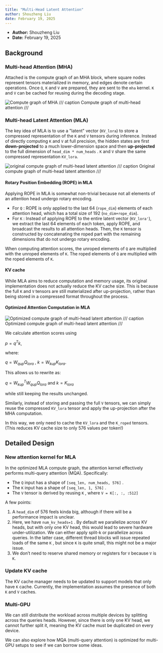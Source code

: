 ```yaml
---
title: "Multi-Head Latent Attention"
author: Shouzheng Liu
date: February 19, 2025
---
```


- **Author:** Shouzheng Liu
- **Date:** February 19, 2025

## Background

### Multi-head Attention (MHA)

Attached is the compute graph of an MHA block, where square nodes represent
tensors materialized in memory, and edges denote certain operations. Once `Q`,
`K` and `V` are prepared, they are sent to the `mha` kernel. `K` and `V` can be
cached for reusing during the decoding stage.

![Compute graph of
MHA](img/multi-head-latent-attention/img01-multi-head-attention.png)
/// caption
Compute graph of multi-head attention
///

### Multi-head Latent Attention (MLA)

The key idea of MLA is to use a "latent" vector (`KV_lora`) to store a
compressed representation of the `K` and `V` tensors during inference. Instead
of directly computing `K` and `V` at full precision, the hidden states are
first **down-projected** to a much lower-dimension space and then
**up-projected** to the full dimension of `head_dim * num_heads` . `K` and `V`
share the same compressed representation `KV_lora`.

![original compute graph of multi-head latent
attention](img/multi-head-latent-attention/img02-multi-head-latent-attention.png)
/// caption
Original compute graph of multi-head latent attention
///

#### Rotary Position Embedding (ROPE) in MLA

Applying ROPE in MLA is somewhat non-trivial because not all elements of an
attention head undergo rotary encoding.

- For `Q` : ROPE is only applied to the last 64 (`rope_dim`) elements of each
  attention head, which has a total size of 192 (`no_dim+rope_dim`).
- For `K` : Instead of applying ROPE to the entire latent vector (`KV_lora'`),
  we extract the last 64 elements of each token, apply ROPE, and broadcast the
  results to all attention heads. Then, the `K` tensor is constructed by
  concatenating the roped part with the remaining dimensions that do not
  undergo rotary encoding.

When computing attention scores, the unroped elements of `Q` are multiplied
with the unroped elements of `K`. The roped elements of `Q` are multiplied with
the roped elements of `K`.

#### KV cache

While MLA aims to reduce computation and memory usage, its original
implementation does not actually reduce the KV cache size. This is because the
full `K` and `V` tensors are still materialized after up-projection, rather
than being stored in a compressed format throughout the process.

#### Optimized Attention Computation in MLA

![Optimized compute graph of multi-head latent
attention](img/multi-head-latent-attention/img03-optimized-multi-head-latent-attention.png)
/// caption
Optimized compute graph of multi-head latent attention
///

We calculate attention scores using

 $p=q^{T}k$,

where:

 $q=W_{qup}Q_{lora}$ , $k=W_{kup}K_{lora}$.

This allows us to rewrite as:

 $q=W_{kup}^TW_{qup}Q_{lora}$ and $k=K_{lora}$

while still keeping the results unchanged.

Similarly, instead of storing and passing the full `V` tensors, we can simply
reuse the compressed `KV_lora` tensor and apply the up-projection after the MHA
computation.

In this way, we only need to cache the `KV_lora` and the `K_roped` tensors.
(This reduces KV cache size to only 576 values per token!)

## Detailed Design

### New attention kernel for MLA

In the optimized MLA compute graph, the attention kernel effectively performs
multi-query attention (MQA). Specifically:

- The `Q` input has a shape of `[seq_len, num_heads, 576]` .
- The `K` input has a shape of `[seq_len, 1, 576]` .
- The `V` tensor is derived by reusing `K` , where `V = K[:, :, :512]`

A few points:

1. A `head_dim` of 576 feels kinda big, although if there will be a performance
   impact is unclear.
2. Here, we have `num_kv_heads=1` . By default we parallelize across KV heads,
   but with only one KV head, this would lead to severe hardware
   under-utilization. We can either apply split-k or parallelize across
   queries. In the latter case, different thread blocks will issue repeated
   loads of the same `K` , but since `K` is quite small, this might not be a
   major issue.
3. We don’t need to reserve shared memory or registers for `V` because `V` is
   `K`.

### Update KV cache

The KV cache manager needs to be updated to support models that only have `K`
cache. Currently, the implementation assumes the presence of both `K` and `V`
caches.

### Multi-GPU

We can still distribute the workload across multiple devices by splitting
across the queries heads. However, since there is only one KV head, we cannot
further split it, meaning the KV cache must be duplicated on every device.

We can also explore how MQA (multi-query attention) is optimized for multi-GPU
setups to see if we can borrow some ideas.
